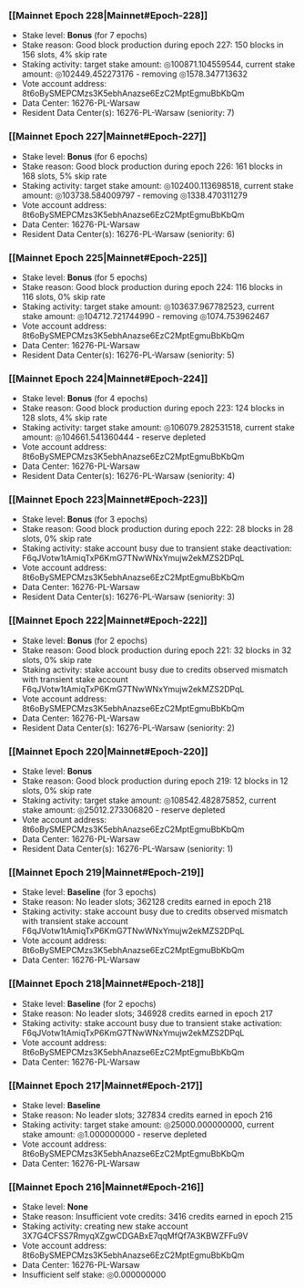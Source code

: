 ### [[Mainnet Epoch 228|Mainnet#Epoch-228]]
* Stake level: **Bonus** (for 7 epochs)
* Stake reason: Good block production during epoch 227: 150 blocks in 156 slots, 4% skip rate
* Staking activity: target stake amount: ◎100871.104559544, current stake amount: ◎102449.452273176 - removing ◎1578.347713632
* Vote account address: 8t6oBySMEPCMzs3K5ebhAnazse6EzC2MptEgmuBbKbQm
* Data Center: 16276-PL-Warsaw
* Resident Data Center(s): 16276-PL-Warsaw (seniority: 7)
### [[Mainnet Epoch 227|Mainnet#Epoch-227]]
* Stake level: **Bonus** (for 6 epochs)
* Stake reason: Good block production during epoch 226: 161 blocks in 168 slots, 5% skip rate
* Staking activity: target stake amount: ◎102400.113698518, current stake amount: ◎103738.584009797 - removing ◎1338.470311279
* Vote account address: 8t6oBySMEPCMzs3K5ebhAnazse6EzC2MptEgmuBbKbQm
* Data Center: 16276-PL-Warsaw
* Resident Data Center(s): 16276-PL-Warsaw (seniority: 6)
### [[Mainnet Epoch 225|Mainnet#Epoch-225]]
* Stake level: **Bonus** (for 5 epochs)
* Stake reason: Good block production during epoch 224: 116 blocks in 116 slots, 0% skip rate
* Staking activity: target stake amount: ◎103637.967782523, current stake amount: ◎104712.721744990 - removing ◎1074.753962467
* Vote account address: 8t6oBySMEPCMzs3K5ebhAnazse6EzC2MptEgmuBbKbQm
* Data Center: 16276-PL-Warsaw
* Resident Data Center(s): 16276-PL-Warsaw (seniority: 5)
### [[Mainnet Epoch 224|Mainnet#Epoch-224]]
* Stake level: **Bonus** (for 4 epochs)
* Stake reason: Good block production during epoch 223: 124 blocks in 128 slots, 4% skip rate
* Staking activity: target stake amount: ◎106079.282531518, current stake amount: ◎104661.541360444 - reserve depleted
* Vote account address: 8t6oBySMEPCMzs3K5ebhAnazse6EzC2MptEgmuBbKbQm
* Data Center: 16276-PL-Warsaw
* Resident Data Center(s): 16276-PL-Warsaw (seniority: 4)
### [[Mainnet Epoch 223|Mainnet#Epoch-223]]
* Stake level: **Bonus** (for 3 epochs)
* Stake reason: Good block production during epoch 222: 28 blocks in 28 slots, 0% skip rate
* Staking activity: stake account busy due to transient stake deactivation: F6qJVotw1tAmiqTxP6KmG7TNwWNxYmujw2ekMZS2DPqL
* Vote account address: 8t6oBySMEPCMzs3K5ebhAnazse6EzC2MptEgmuBbKbQm
* Data Center: 16276-PL-Warsaw
* Resident Data Center(s): 16276-PL-Warsaw (seniority: 3)
### [[Mainnet Epoch 222|Mainnet#Epoch-222]]
* Stake level: **Bonus** (for 2 epochs)
* Stake reason: Good block production during epoch 221: 32 blocks in 32 slots, 0% skip rate
* Staking activity: stake account busy due to credits observed mismatch with transient stake account F6qJVotw1tAmiqTxP6KmG7TNwWNxYmujw2ekMZS2DPqL
* Vote account address: 8t6oBySMEPCMzs3K5ebhAnazse6EzC2MptEgmuBbKbQm
* Data Center: 16276-PL-Warsaw
* Resident Data Center(s): 16276-PL-Warsaw (seniority: 2)
### [[Mainnet Epoch 220|Mainnet#Epoch-220]]
* Stake level: **Bonus**
* Stake reason: Good block production during epoch 219: 12 blocks in 12 slots, 0% skip rate
* Staking activity: target stake amount: ◎108542.482875852, current stake amount: ◎25012.273306820 - reserve depleted
* Vote account address: 8t6oBySMEPCMzs3K5ebhAnazse6EzC2MptEgmuBbKbQm
* Data Center: 16276-PL-Warsaw
* Resident Data Center(s): 16276-PL-Warsaw (seniority: 1)
### [[Mainnet Epoch 219|Mainnet#Epoch-219]]
* Stake level: **Baseline** (for 3 epochs)
* Stake reason: No leader slots; 362128 credits earned in epoch 218
* Staking activity: stake account busy due to credits observed mismatch with transient stake account F6qJVotw1tAmiqTxP6KmG7TNwWNxYmujw2ekMZS2DPqL
* Vote account address: 8t6oBySMEPCMzs3K5ebhAnazse6EzC2MptEgmuBbKbQm
* Data Center: 16276-PL-Warsaw
### [[Mainnet Epoch 218|Mainnet#Epoch-218]]
* Stake level: **Baseline** (for 2 epochs)
* Stake reason: No leader slots; 346928 credits earned in epoch 217
* Staking activity: stake account busy due to transient stake activation: F6qJVotw1tAmiqTxP6KmG7TNwWNxYmujw2ekMZS2DPqL
* Vote account address: 8t6oBySMEPCMzs3K5ebhAnazse6EzC2MptEgmuBbKbQm
* Data Center: 16276-PL-Warsaw
### [[Mainnet Epoch 217|Mainnet#Epoch-217]]
* Stake level: **Baseline**
* Stake reason: No leader slots; 327834 credits earned in epoch 216
* Staking activity: target stake amount: ◎25000.000000000, current stake amount: ◎1.000000000 - reserve depleted
* Vote account address: 8t6oBySMEPCMzs3K5ebhAnazse6EzC2MptEgmuBbKbQm
* Data Center: 16276-PL-Warsaw
### [[Mainnet Epoch 216|Mainnet#Epoch-216]]
* Stake level: **None**
* Stake reason: Insufficient vote credits: 3416 credits earned in epoch 215
* Staking activity: creating new stake account 3X7G4CFSS7RmyqXZgwCDGABxE7qqMfQf7A3KBWZFFu9V
* Vote account address: 8t6oBySMEPCMzs3K5ebhAnazse6EzC2MptEgmuBbKbQm
* Data Center: 16276-PL-Warsaw
* Insufficient self stake: ◎0.000000000